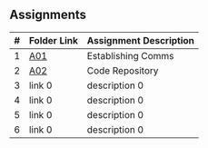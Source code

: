##  Assignments

|   #   | Folder Link | Assignment Description |
| :---: | ----------- | ---------------------- |
|   1   | [A01](link)      | Establishing Comms  |
|   2   | [A02](link)      | Code Repository  |
|   3   | link 0      | description 0          |
|   4   | link 0      | description 0          |
|   5   | link 0      | description 0          |
|   6   | link 0      | description 0          |
